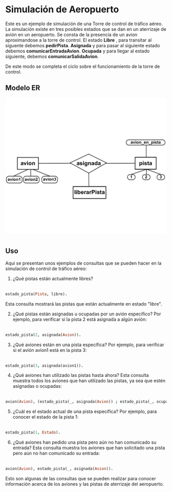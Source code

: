 # Simulación de Aeropuerto

Este es un ejemplo de simulación de una Torre de control de tráfico aéreo. La simulación existe  en tres posibles estados que se dan en un aterrizaje de avión en un aeropuerto. 
Se consta de la presencia de un avion aproximandose a la torre de control.
El estado **Libre** , para transitar al siguente debemos **pedirPista**.
**Asignada** y para pasar al siguiente estado debemos **comunicarEntradaAvion**.
**Ocupada** y para llegar al estado siguiente, debemos **comunicarSalidaAvion**.

De este modo se completa el ciclo sobre el funcionamiento de la torre de control.

## Modelo ER 

![Imagen de diagrama](modeloER.png)

## Uso
Aquí se presentan unos ejemplos de consultas que se pueden hacer en la simulación de control de tráfico aéreo:

1. ¿Qué pistas están actualmente libres?

```prolog

estado_pista(Pista, libre).

```

Esta consulta mostrará las pistas que están actualmente en estado "libre".

2. ¿Qué pistas están asignadas u ocupadas por un avión específico? Por ejemplo, para verificar si la pista 2 está asignada a algún avión:

```prolog

estado_pista(2, asignada(Avion)).

```

3. ¿Qué aviones están en una pista específica? Por ejemplo, para verificar si el avión avion1 está en la pista 3:

```prolog

estado_pista(3, asignada(avion1)).

```

4. ¿Qué aviones han utilizado las pistas hasta ahora? Esta consulta muestra todos los aviones que han utilizado las pistas, ya sea que estén asignadas o ocupadas:

```prolog

avion(Avion), (estado_pista(_, asignada(Avion)) ; estado_pista(_, ocupada(Avion))).

```

5. ¿Cuál es el estado actual de una pista específica? Por ejemplo, para conocer el estado de la pista 1:

```prolog

estado_pista(1, Estado).

```

6. ¿Qué aviones han pedido una pista pero aún no han comunicado su entrada? Esta consulta muestra los aviones que han solicitado una pista pero aún no han comunicado su entrada:

```prolog

avion(Avion), estado_pista(_, asignada(Avion)).

```

Esto son algunas de las consultas que se pueden realizar para conocer información acerca de los aviones  y las pistas de aterrizaje del aeropuerto.  
